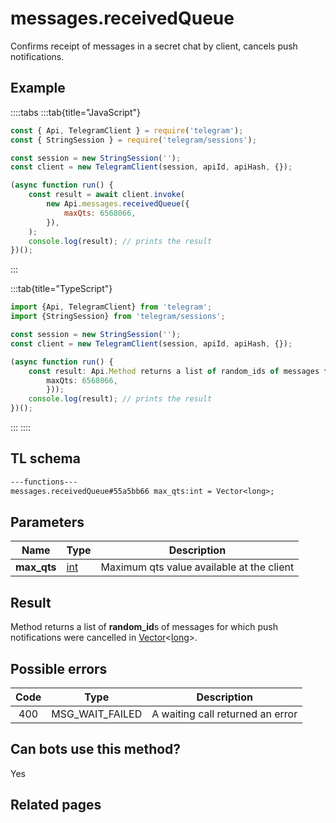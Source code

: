 # messages.receivedQueue

Confirms receipt of messages in a secret chat by client, cancels push notifications.

## Example

::::tabs
:::tab{title="JavaScript"}

```js
const { Api, TelegramClient } = require('telegram');
const { StringSession } = require('telegram/sessions');

const session = new StringSession('');
const client = new TelegramClient(session, apiId, apiHash, {});

(async function run() {
    const result = await client.invoke(
        new Api.messages.receivedQueue({
            maxQts: 6568066,
        }),
    );
    console.log(result); // prints the result
})();
```

:::

:::tab{title="TypeScript"}

```ts
import {Api, TelegramClient} from 'telegram';
import {StringSession} from 'telegram/sessions';

const session = new StringSession('');
const client = new TelegramClient(session, apiId, apiHash, {});

(async function run() {
    const result: Api.Method returns a list of random_ids of messages for which push notifications were cancelled in Vector<long>. = await client.invoke(new Api.messages.receivedQueue({
		maxQts: 6568066,
		}));
    console.log(result); // prints the result
})();
```

:::
::::

## TL schema

```txt
---functions---
messages.receivedQueue#55a5bb66 max_qts:int = Vector<long>;
```

## Parameters

|    Name     | Type                                      | Description                               |
| :---------: | ----------------------------------------- | ----------------------------------------- |
| **max_qts** | [int](https://core.telegram.org/type/int) | Maximum qts value available at the client |

## Result

Method returns a list of **random_id**s of messages for which push notifications were cancelled in [Vector](https://core.telegram.org/type/Vector%20t)<[long](https://core.telegram.org/type/long)>.

## Possible errors

| Code | Type            | Description                      |
| :--: | --------------- | -------------------------------- |
| 400  | MSG_WAIT_FAILED | A waiting call returned an error |

## Can bots use this method?

Yes

## Related pages

